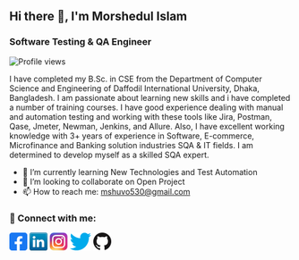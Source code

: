 ## Hi there 👋, I'm Morshedul Islam 
### Software Testing & QA Engineer

![Profile views](https://gpvc.arturio.dev/Morshedul503)  
 

I have completed my B.Sc. in CSE from the Department of Computer Science and Engineering of Daffodil International University, Dhaka, Bangladesh. I am passionate about learning new skills and i have completed a number of training courses. I have good experience dealing with manual and automation testing and working with these tools like  Jira, Postman, Qase, Jmeter, Newman, Jenkins, and Allure. Also, I have excellent working knowledge with 3+ years of experience in Software, E-commerce, Microfinance and Banking solution industries SQA & IT fields. I am determined to develop myself as a skilled SQA expert. 

- 🌱 I’m currently learning New Technologies and Test Automation 
- 👯 I’m looking to collaborate on Open Project 
- 📫 How to reach me: mshuvo530@gmail.com 


### 🤝 Connect with me:
  
[![Facebook](icons/facebook.png)](https://www.facebook.com/morsheduli/)
[![LinkedIn](icons/linkedin.png)](https://www.linkedin.com/in/morshedulshuvo/)
[![Instagram](icons/instagram.png)](https://www.instagram.com/morshedulshuvo/)
[![Twitter](icons/twitter.png)](https://twitter.com/MorshedulShuvo)
[![GitHub](icons/github.png)]([https://github.com/Morshedul530)
